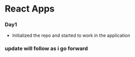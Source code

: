 # React Apps

### Day1

- Initialized the repo and started to work in the application

### update will follow as i go forward

